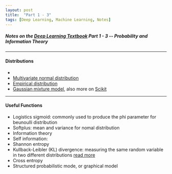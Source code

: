```yaml
---
layout: post
title:  "Part 1 - 3"
tags: [Deep Learning, Machine Learning, Notes]
---
```


##### Notes on the [Deep Learning Textbook](http://www.deeplearningbook.org/) Part 1 - 3 -- Probability and Information Theory
---

#### Distributions
* 
* [Multivariate normal distribution](https://en.wikipedia.org/wiki/Multivariate_normal_distribution)
* [Empirical distribution](https://www.statlect.com/asymptotic-theory/empirical-distribution)
* [Gaussian mixture model](http://research.stowers.org/mcm/efg/R/Statistics/MixturesOfDistributions/index.html), also more on [Scikit](http://scikit-learn.org/stable/modules/mixture.html)

---

#### Useful Functions

* Logistics sigmoid: commonly used to produce the phi parameter for beunoulli distribution 
* Softplus: mean and variance for nomal distribution 
* Information theory
* Self information: 
* Shannon entropy
* Kullback-Leibler (KL) divergence: measuring the same random variable in two different distributions [read more](https://en.wikipedia.org/wiki/Kullback%E2%80%93Leibler_divergence)
* Cross entropy
* Structured probabilistic mode, or graphical model 
